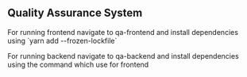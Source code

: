 <h2> Quality Assurance System </h2>
<p>For running frontend navigate to qa-frontend and install dependencies using `yarn add --frozen-lockfile`</p>
<p>For running backend navigate to qa-backend and install dependencies using the command which use for frontend</p>
